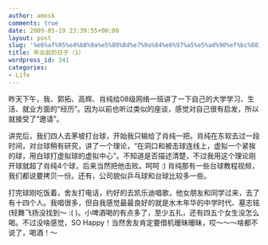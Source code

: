 ```yaml
---
author: amosk
comments: true
date: 2009-05-19 23:39:55+00:00
layout: post
slug: '%e6%af%95%e4%b8%9a%e5%89%8d%e7%9a%84%e6%97%a5%e5%ad%90%ef%bc%881%ef%bc%89'
title: 毕业前的日子（1）
wordpress_id: 341
categories:
- Life
---
```


昨天下午，我、郭拓、高辉、肖纯给08级网络一班讲了一下自己的大学学习、生活、就业方面的“经历”。因为以前也听过类似的座谈，感觉对自己很有启发，所以就接受了“邀请”。

讲完后，我们四人去茅坡打台球，开始我只输给了肖纯一把。肖纯在东软去过一段时间，对台球稍有研究，讲了一个理论，“在洞口和被击球连线上，虚拟一个紧挨的球，用白球打虚拟球的虚拟中心”。不知道是否描述清楚，不过我用这个理论刚开球就超了肖纯4个球，后来当然把他击败。呵呵 :) 肖纯那有一些台球教程视频，我们都说要拷贝一份。还有，公司貌似乒乓球和台球比较多一些。

打完球刚吃饭着，舍友打电话，约好的去凯乐迪唱歌，他女朋友和同学过来，去了有十四个人。我唱很多，但自我感觉最最良好的就是水木年华的中学时代、墓志铭(轻舞飞扬没找到～ :( )。小啤酒喝的有点多了，至少五扎，还有四五个女生没怎么喝。不过没啥感觉，SO Happy！当然舍友肯定要借机暧昧暧昧，哎～～～啥都不说了，喝酒！～
